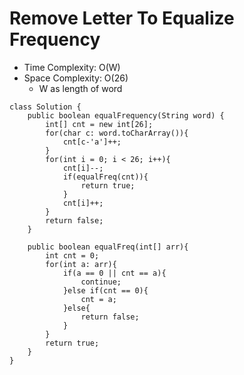 # Remove Letter To Equalize Frequency

- Time Complexity: O(W)
- Space Complexity: O(26)
  - W as length of word

```
class Solution {
    public boolean equalFrequency(String word) {
        int[] cnt = new int[26];
        for(char c: word.toCharArray()){
            cnt[c-'a']++;
        }
        for(int i = 0; i < 26; i++){
            cnt[i]--;
            if(equalFreq(cnt)){
                return true;
            }
            cnt[i]++;
        }
        return false;
    }

    public boolean equalFreq(int[] arr){
        int cnt = 0;
        for(int a: arr){
            if(a == 0 || cnt == a){
                continue;
            }else if(cnt == 0){
                cnt = a;
            }else{
                return false;
            }
        }
        return true;
    }
}

```
